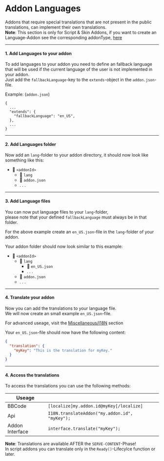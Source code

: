 # Addon Languages
Addons that require special translations that are not present in the public translations, can implement their own translations.  
**Note**: This section is only for Script & Skin Addons, if you want to create an Language-Addon see the corresponding addonType, [here](/development/addon/type/language.md)

___
#### **1.** Add Languages to your addon
To add languages to your addon you need to define an fallback language that will be used if the current language of the user is not implemented in your addon.  
Just add the `fallbackLanguage`-key to the `extends`-object in the `addon.json`-file.

Example: (`addon.json`)
```
{
  ...
  "extends": {
    "fallbackLanguage": "en_US",
  },
  ...
}
```

___
#### **2.** Add Languages folder
Now add an `lang`-folder to your addon directory, it should now look like something like this:  

- 📁 `<addonId>`
  - 📁 `lang`
  - 📰 `addon.json`
  - . . .

---
#### **3.** Add Language files
You can now put language files to your `lang`-folder,  
please note that your defined `fallbackLanguage` must always be in that folder.

For the above example create an `en_US.json`-file in the `lang`-folder of your addon.

Your addon folder should now look similar to this example:
- 📁 `<addonId>`
  - 📁 `lang`
    - 📰 `en_US.json`
    - . . .
  - 📰 `addon.json`
  - . . .

___
#### **4.** Translate your addon
Now you can add the translations to your language file.  
We will now create an small example `en_US.json`-file.  

For advanced useage, visit the [Miscellaneous/I18N](/development/misc/i18n.md) section  

Your `en_US.json`-file should now have the following content:
```json
{
  "translation": {
    "myKey": "This is the translation for myKey."
  }
}
```

___
#### **4.** Access the translations
To access the translations you can use the following methods:

| Useage | |
| ------------- | ------------- |
| BBCode | `[localize]my.addon.id@myKey[/localize]` |
| Api | `I18N.translateAddon("my.addon.id", "myKey");` |
| Addon Interface | `interface.translate("myKey");` |

**Note**: Translations are available AFTER the `SERVE-CONTENT`-Phase!  
In script addons you can translate only in the `Ready()`-Lifecylce function or later.
